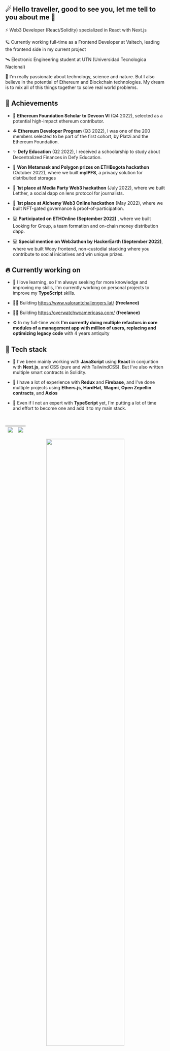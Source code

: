 ☄ Hello traveller, good to see you, let me tell to you about me 🌌
---

⚡ Web3 Developer (React/Solidity) specialized in React with Next.js

🪐 Currently working full-time as a Frontend Developer at Valtech, leading the frontend side in my current project

🛰 Electronic Engineering student at UTN (Universidad Tecnologíca Nacional)

🌳 I'm really passionate about technology, science and nature. But I also believe in the potential of Ethereum and Blockchain technologies. My dream is to mix all of this things together to solve real world problems.


🏅 Achievements
---

- 🦄 __Ethereum Foundation Scholar to Devcon VI__ (Q4 2022), selected as a potential high-impact ethereum contributor.

- ☘ __Ethereum Developer Program__ (Q3 2022), I was one of the 200 members selected to be part of the first cohort, by Platzi and the Ethereum Foundation.

- ✨ __Defy Education__ (Q2 2022), I received a schoolarship to study about Decentralized Finances in Defy Education.

- 🥈 __Won Metamask and Polygon prizes on ETHBogota hackathon__ (October 2022), where we built __myIPFS__, a privacy solution for distribuited storages

- 🥇 __1st place at Media Party Web3 hackathon__ (July 2022),  where we built Letther, a social dapp on lens protocol for journalists. 

- 🥇 __1st place at Alchemy Web3 Online hackathon__ (May 2022), where we built NFT-gated governance & proof-of-participation.

- 💻 __Participated on ETHOnline (September 2022)__ , where we built Looking for Group, a team formation and on-chain money distribution dapp.

- 💻 __Special mention on Web3athon by HackerEarth (September 2022)__, where we built Wooy frontend, non-custodial stacking where you contribute to social iniciatives and win unique prizes.


🔥  Currently working on
---

- 🌱 I love learning, so I'm always seeking for more knowledge and improving my skills, I'm currently working on personal projects to improve my __TypeScript__ skills.

- 🧙‍♂️ Building https://www.valorantchallengers.lat/ __(freelance)__

- 🦹‍♂️ Building https://overwatchwcamericasa.com/ __(freelance)__

- ⚙ In my full-time work __I'm currently doing multiple refactors in core modules of a management app with million of users, replacing and optimizing legacy code__ with 4 years antiquity


🎇 Tech stack
---

- 🔧 I've been mainly working with __JavaScript__ using __React__ in conjuntion  with __Next.js__, and CSS (pure and with TailwindCSS). But I've also written multiple smart contracts in Solidity.

- 📗 I have a lot of experience with __Redux__ and __Firebase__, and I've done multiple projects using __Ethers.js__, __HardHat__, __Wagmi__, __Open Zepellin contracts__, and __Axios__

- 🌿 Even if I not an expert with __TypeScript__ yet, I'm putting a lot of time and effort to become one and add it to my main stack.


	<br/>
<p align="center">
			<table>
				<thead>
					<th>
						<img align="center" src="https://github-readme-stats.vercel.app/api?username=nv-cho&show_icons=true&include_all_commits=true&count_private=true&theme=buefy&hide_border=true" style="max-width: 100%;">
					</th>
					<th>
						<img align="center" src="https://github-readme-stats.vercel.app/api/top-langs/?username=nv-cho&theme=buefy&hide_border=true" style="max-width: 100%;">
					</th>
				</thead>
			</table>
</p>

<p align="center">
	<img align="center" src="https://streak-stats.demolab.com/?user=nv-cho&hide_border=true&fire=8800ff&ring=8800ff&currStreakLabel=a240f7" style="max-width: 100%; width: 70%;">
</p>

